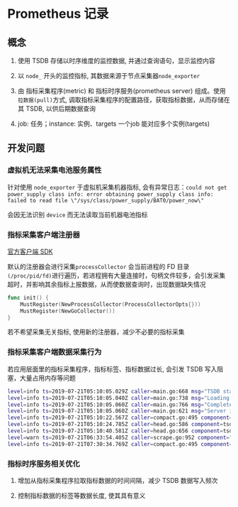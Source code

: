 # Prometheus 记录

## 概念

1. 使用 TSDB 存储以时序维度的监控数据, 并通过查询语句，显示监控内容

2. 以 `node_` 开头的监控指标, 其数据来源于节点采集器`node_exporter`

3. 由 指标采集程序(metric) 和 指标时序服务(prometheus server) 组成。使用`拉数据(pull)`方式, 调取指标采集程序的配置路径，获取指标数据，从而存储在其 TSDB, 以供后期数据查询

4. job: 任务；instance: 实例、targets 一个job 能对应多个实例(targets)

## 开发问题

### 虚拟机无法采集电池服务属性

针对使用 `node_exporter` 于虚拟机采集机器指标, 会有异常日志：`could not get power_supply class info: error obtaining power_supply class info: failed to read file \"/sys/class/power_supply/BAT0/power_now\"`

会因无法识别 `device` 而无法读取当前机器电池指标 

### 指标采集客户端注册器

[官方客户端 SDK](github.com/prometheus/client_golang)

默认的注册器会进行采集`processCollector` 会当前进程的 FD 目录`(/proc/pid/fd)`进行遍历，若进程拥有大量连接时，句柄文件较多，会引发采集超时，并影响其余指标上报数据，从而使数据查询时，出现数据缺失情况

```go
func init() {
	MustRegister(NewProcessCollector(ProcessCollectorOpts{}))
	MustRegister(NewGoCollector())
}
```

若不希望采集无关指标, 使用新的注册器，减少不必要的指标采集

### 指标采集客户端数据采集行为

若应用层面里的指标采集程序，指标标签、指标数据过长, 会引发 TSDB 写入阻塞，大量占用内存等问题

```sh
level=info ts=2019-07-21T05:10:05.029Z caller=main.go:668 msg="TSDB started"
level=info ts=2019-07-21T05:10:05.040Z caller=main.go:738 msg="Loading configuration file" filename=/etc/prometheus/prometheus.yml
level=info ts=2019-07-21T05:10:05.060Z caller=main.go:766 msg="Completed loading of configuration file" filename=/etc/prometheus/prometheus.yml
level=info ts=2019-07-21T05:10:05.060Z caller=main.go:621 msg="Server is ready to receive web requests."
level=info ts=2019-07-21T05:10:22.567Z caller=compact.go:495 component=tsdb msg="write block" mint=1563674400000 maxt=1563681600000 ulid=01DG9EZZ2R2GNAB73MF3TF85ED duration=9.230158995s
level=info ts=2019-07-21T05:10:24.785Z caller=head.go:586 component=tsdb msg="head GC completed" duration=742.465478ms
level=info ts=2019-07-21T05:10:40.581Z caller=head.go:656 component=tsdb msg="WAL checkpoint complete" first=42 last=45 duration=15.795350131s
level=warn ts=2019-07-21T06:33:54.405Z caller=scrape.go:952 component="scrape manager" scrape_pool=game target=http://172.17.125.122:3301/metrics msg="appending scrape report failed" err="out of bounds"
level=info ts=2019-07-21T07:30:34.769Z caller=compact.go:495 component=tsdb msg="write block" mint=1563681600000 maxt=1563688800000 ulid=01DG9P39F74KY4H1E8CB711G5G duration=16m12.466554245s
```
### 指标时序服务相关优化

1. 增加从指标采集程序拉取指标数据的时间间隔，减少 TSDB 数据写入频次

2. 控制指标数据的标签等数据长度, 使其具有意义
